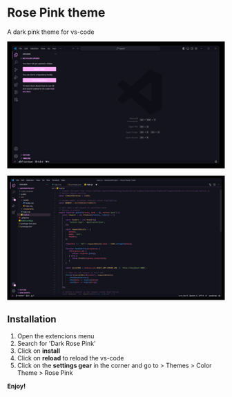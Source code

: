 # Rose Pink theme

A dark pink theme for vs-code

![Theme preview 1](https://github.com/DanPeregrineDev/rose-pink/blob/master/images/1.png?raw=true)

![Theme preview 2](https://github.com/DanPeregrineDev/rose-pink/blob/master/images/2.png?raw=true)

## Installation

1. Open the extencions menu
2. Search for 'Dark Rose Pink'
3. Click on **install**
4. Click on **reload** to reload the vs-code
5. Click on the **settings gear** in the corner and go to > Themes > Color Theme > Rose Pink

**Enjoy!**
